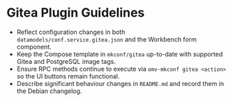 # Gitea Plugin Guidelines

- Reflect configuration changes in both
  `datamodels/conf.service.gitea.json` and the Workbench form component.
- Keep the Compose template in `mkconf/gitea` up-to-date with supported Gitea
  and PostgreSQL image tags.
- Ensure RPC methods continue to execute via `omv-mkconf gitea <action>` so the
  UI buttons remain functional.
- Describe significant behaviour changes in `README.md` and record them in the
  Debian changelog.
